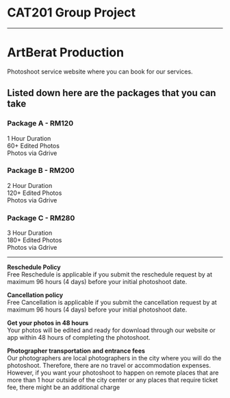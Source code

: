 # CAT201 Group Project

---

# ArtBerat Production

Photoshoot service website where you can book for our services.




## Listed down here are the packages that you can take
### Package A - RM120<br/>
1 Hour Duration<br/>
60+ Edited Photos<br/>
Photos via Gdrive<br/>

### Package B - RM200<br/>
2 Hour Duration<br/>
120+ Edited Photos<br/>
Photos via Gdrive<br/>

### Package C - RM280<br/>
3 Hour Duration<br/>
180+ Edited Photos<br/>
Photos via Gdrive<br/>

---

**Reschedule Policy**<br/>
Free Reschedule is applicable if you submit the reschedule request by at maximum 96 hours (4 days) before your initial photoshoot date.

**Cancellation policy**<br/>
Free Cancellation is applicable if you submit the cancellation request by at maximum 96 hours (4 days) before your initial photoshoot date.

**Get your photos in 48 hours**<br/>
Your photos will be edited and ready for download through our website or app within 48 hours of completing the photoshoot.

**Photographer transportation and entrance fees**<br/>
Our photographers are local photographers in the city where you will do the photoshoot. Therefore, there are no travel or accommodation expenses. However, if you want your photoshoot to happen on remote places that are more than 1 hour outside of the city center or any places that require ticket fee, there might be an additional charge

